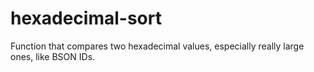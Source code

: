 hexadecimal-sort
================

Function that compares two hexadecimal values, especially really large ones, like BSON IDs.
